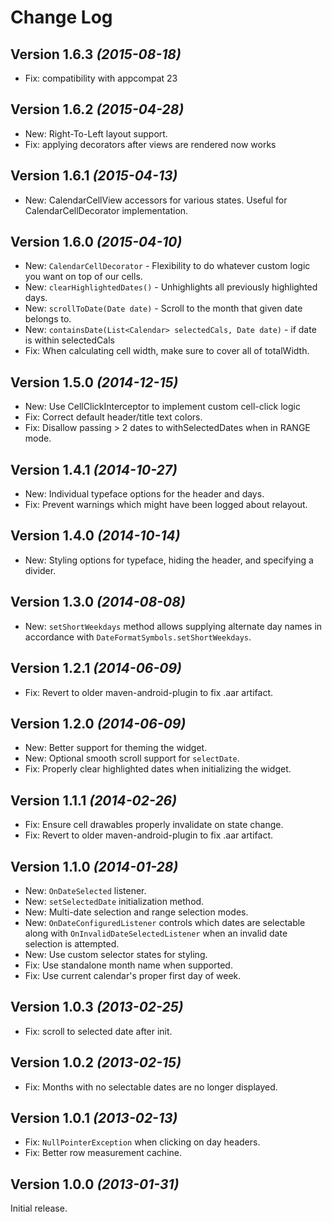 Change Log
==========

Version 1.6.3 *(2015-08-18)*
----------------------------

 * Fix: compatibility with appcompat 23

Version 1.6.2 *(2015-04-28)*
----------------------------

 * New: Right-To-Left layout support.
 * Fix: applying decorators after views are rendered now works

Version 1.6.1 *(2015-04-13)*
----------------------------

 * New: CalendarCellView accessors for various states.  Useful for CalendarCellDecorator implementation.

Version 1.6.0 *(2015-04-10)*
----------------------------

 * New: `CalendarCellDecorator` - Flexibility to do whatever custom logic you want on top of our cells.
 * New: `clearHighlightedDates()` - Unhighlights all previously highlighted days.
 * New: `scrollToDate(Date date)` - Scroll to the month that given date belongs to.
 * New: `containsDate(List<Calendar> selectedCals, Date date)` - if date is within selectedCals
 * Fix: When calculating cell width, make sure to cover all of totalWidth.

Version 1.5.0 *(2014-12-15)*
----------------------------

 * New: Use CellClickInterceptor to implement custom cell-click logic
 * Fix: Correct default header/title text colors.
 * Fix: Disallow passing > 2 dates to withSelectedDates when in RANGE mode.

Version 1.4.1 *(2014-10-27)*
----------------------------

 * New: Individual typeface options for the header and days.
 * Fix: Prevent warnings which might have been logged about relayout. 


Version 1.4.0 *(2014-10-14)*
----------------------------

 * New: Styling options for typeface, hiding the header, and specifying a divider.


Version 1.3.0 *(2014-08-08)*
----------------------------

 * New: `setShortWeekdays` method allows supplying alternate day names in accordance
   with `DateFormatSymbols.setShortWeekdays`.


Version 1.2.1 *(2014-06-09)*
----------------------------

 * Fix: Revert to older maven-android-plugin to fix .aar artifact.


Version 1.2.0 *(2014-06-09)*
----------------------------

 * New: Better support for theming the widget.
 * New: Optional smooth scroll support for `selectDate`.
 * Fix: Properly clear highlighted dates when initializing the widget.


Version 1.1.1 *(2014-02-26)*
----------------------------

 * Fix: Ensure cell drawables properly invalidate on state change.
 * Fix: Revert to older maven-android-plugin to fix .aar artifact.


Version 1.1.0 *(2014-01-28)*
----------------------------

 * New: `OnDateSelected` listener.
 * New: `setSelectedDate` initialization method.
 * New: Multi-date selection and range selection modes.
 * New: `OnDateConfiguredListener` controls which dates are selectable along with
   `OnInvalidDateSelectedListener` when an invalid date selection is attempted.
 * New: Use custom selector states for styling.
 * Fix: Use standalone month name when supported.
 * Fix: Use current calendar's proper first day of week.


Version 1.0.3 *(2013-02-25)*
----------------------------

 * Fix: scroll to selected date after init.


Version 1.0.2 *(2013-02-15)*
----------------------------

 * Fix: Months with no selectable dates are no longer displayed.


Version 1.0.1 *(2013-02-13)*
----------------------------

 * Fix: `NullPointerException` when clicking on day headers.
 * Fix: Better row measurement cachine.


Version 1.0.0 *(2013-01-31)*
----------------------------

Initial release.

